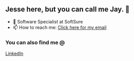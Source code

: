 ## Jesse here, but you can call me Jay. 👋

- 🔭 Software Specialist at SoftSure
- 📫 How to reach me: <a href="mailto:jessedaviids@gmail.com">Click here for my email</a>

### You can also find me @
[LinkedIn](https://www.linkedin.com/in/jesse-davids-77a13a192/)

